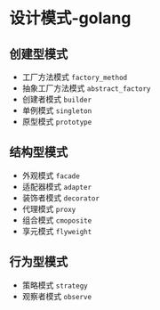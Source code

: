 # 设计模式-golang

## 创建型模式
- 工厂方法模式 `factory_method`
- 抽象工厂方法模式 `abstract_factory`
- 创建者模式 `builder`
- 单例模式 `singleton`
- 原型模式 `prototype`


## 结构型模式
- 外观模式 `facade`
- 适配器模式 `adapter`
- 装饰者模式 `decorator`
- 代理模式 `proxy`
- 组合模式 `cmoposite`
- 享元模式 `flyweight`

## 行为型模式
- 策略模式 `strategy`
- 观察者模式 `observe`
